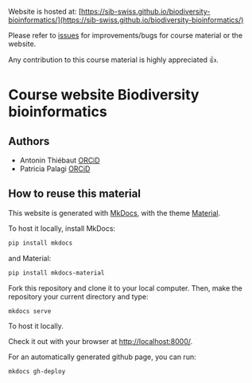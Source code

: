 Website is hosted at: [https://sib-swiss.github.io/biodiversity-bioinformatics/](https://sib-swiss.github.io/biodiversity-bioinformatics/)  <!-- AT. Double check link -->

Please refer to [issues](https://github.com/sib-swiss/biodiversity-bioinformatics/issues) for improvements/bugs for course material or the website.  <!-- AT. Double check link -->

Any contribution to this course material is highly appreciated :+1:.

# Course website Biodiversity bioinformatics

## Authors

- Antonin Thiébaut [ORCiD](https://orcid.org/0000-0002-7587-5587)  <!-- AT. Check ORCID logo -->
- Patricia Palagi [ORCiD](https://orcid.org/0000-0001-9062-6303)  <!-- AT. Check ORCID logo -->

## How to reuse this material

This website is generated with [MkDocs](https://www.mkdocs.org/), with the theme [Material](https://squidfunk.github.io/mkdocs-material/).

To host it locally, install MkDocs:
```bash
pip install mkdocs
```

and Material:
```bash
pip install mkdocs-material
```

Fork this repository and clone it to your local computer. Then, make the repository your current directory and type:

```bash
mkdocs serve
```

To host it locally.

Check it out with your browser at [http://localhost:8000/](http://localhost:8000/).

For an automatically generated github page, you can run:

```sh
mkdocs gh-deploy
```
